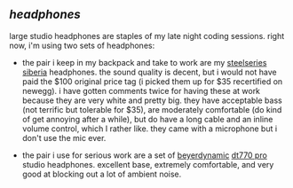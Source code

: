 ___headphones___
----------------

large studio headphones are staples of my late night coding sessions.
right now, i'm using two sets of headphones:

* the pair i keep in my backpack and take to work are my 
[steelseries](http://www.steelseries.com) 
[siberia](http://steelseries.com/us/products/audio/steelseries-siberia-v2)
headphones. the sound quality is decent, but i would not have paid the 
$100 original price tag (i picked them up for $35 recertified on newegg).
i have gotten comments twice for having these at work because they are
very white and pretty big. they have acceptable bass (not terrific but
tolerable for $35), are moderately comfortable (do kind of get annoying
after a while), but do have a long cable and an inline volume control, which
I rather like. they came with a microphone but i don't use the mic ever.

* the pair i use for serious work are a set of 
[beyerdynamic](http://www.beyerdynamic.com) 
[dt770 pro](http://www.beyerdynamic.com/shop/dt-770-pro.html) studio 
headphones. excellent base, extremely comfortable, and very good at blocking
out a lot of ambient noise. 

